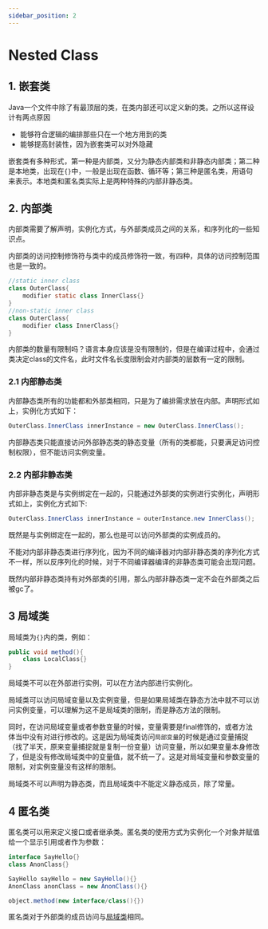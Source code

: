 ```yaml
---
sidebar_position: 2
---
```

# Nested Class
## 1. 嵌套类
Java一个文件中除了有最顶层的类，在类内部还可以定义新的类。之所以这样设计有两点原因
- 能够符合逻辑的编排那些只在一个地方用到的类
- 能够提高封装性，因为嵌套类可以对外隐藏

嵌套类有多种形式，第一种是内部类，又分为静态内部类和非静态内部类；第二种是本地类，出现在```{}```中，一般是出现在函数、循环等；第三种是匿名类，用语句来表示。本地类和匿名类实际上是两种特殊的内部非静态类。

## 2. 内部类
内部类需要了解声明，实例化方式，与外部类成员之间的关系，和序列化的一些知识点。

内部类的访问控制修饰符与类中的成员修饰符一致，有四种，具体的访问控制范围也是一致的。

```Java
//static inner class
class OuterClass{
    modifier static class InnerClass{}
}
//non-static inner class
class OuterClass{
    modifier class InnerClass{}
}
```
内部类的数量有限制吗？语言本身应该是没有限制的，但是在编译过程中，会通过类决定class的文件名，此时文件名长度限制会对内部类的层数有一定的限制。

### 2.1 内部静态类
内部静态类所有的功能都和外部类相同，只是为了编排需求放在内部。声明形式如上，实例化方式如下：
```Java
OuterClass.InnerClass innerInstance = new OuterClass.InnerClass();
```
内部静态类只能直接访问外部静态类的静态变量（所有的类都能，只要满足访问控制权限），但不能访问实例变量。

### 2.2 内部非静态类
内部非静态类是与实例绑定在一起的，只能通过外部类的实例进行实例化，声明形式如上，实例化方式如下:
```Java
OuterClass.InnerClass innerInstance = outerInstance.new InnerClass();
```
既然是与实例绑定在一起的，那么也是可以访问外部类的实例成员的。

不能对内部非静态类进行序列化，因为不同的编译器对内部非静态类的序列化方式不一样，所以反序列化的时候，对于不同编译器编译的非静态类可能会出现问题。

既然内部非静态类持有对外部类的引用，那么内部非静态类一定不会在外部类之后被gc了。

## 3 局域类
局域类为```{}```内的类，例如：
```Java
public void method(){
    class LocalClass{}
}
```
局域类不可以在外部进行实例，可以在方法内部进行实例化。

局域类可以访问局域变量以及实例变量，但是如果局域类在静态方法中就不可以访问实例变量，可以理解为这不是局域类的限制，而是静态方法的限制。

同时，在访问局域变量或者参数变量的时候，变量需要是final修饰的，或者方法体当中没有对进行修改的。这是因为局域类访问```局部变量```的时候是通过变量捕捉（找了半天，原来变量捕捉就是复制一份变量）访问变量，所以如果变量本身修改了，但是没有修改局域类中的变量值，就不统一了。这是对局域变量和参数变量的限制，对实例变量没有这样的限制。

局域类不可以声明为静态类，而且局域类中不能定义静态成员，除了常量。

## 4 匿名类
匿名类可以用来定义接口或者继承类。匿名类的使用方式为实例化一个对象并赋值给一个显示引用或者作为参数：
```Java
interface SayHello{}
class AnonClass{}

SayHello sayHello = new SayHello(){}
AnonClass anonClass = new AnonClass(){}

object.method(new interface/class(){})
```
匿名类对于外部类的成员访问与[局域类](#3-局域类)相同。
